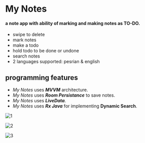 # My Notes
#### a note app with ability of marking and making notes as TO-DO.

- swipe to delete 
- mark notes
- make a todo 
- hold todo to be done or undone
- search notes
- 2 languages supported: pesrian & english

## programming features
- *My Notes* uses **_MVVM_** architecture.
- *My Notes* uses **_Room Persistance_** to save notes.
- *My Notes* uses **_LiveData_**.
- *My Notes* uses **_Rx Java_** for implementing **Dynamic Search**.



![1](https://user-images.githubusercontent.com/47349044/98272338-3b02bf00-1fa6-11eb-9e49-73256d461283.jpg "main page")

![2](https://user-images.githubusercontent.com/47349044/98272350-3c33ec00-1fa6-11eb-9650-6273016dd3d9.jpg "write notes and mark them or make them a todo")

![3](https://user-images.githubusercontent.com/47349044/98272330-3938fb80-1fa6-11eb-9a80-e5bd604290ba.jpg "hold on todo-note to be done or undone")
